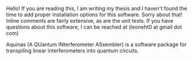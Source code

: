 Hello! If you are reading this, I am writing my thesis and I haven't found the time to add proper installation options for this software. Sorry about that! Inline comments are fairly extensive, as are the unit tests. If you have questions about this software, I can be reached at (leoneht0 at gmail dot com)

Aquinas (A QUantum INterferometer ASsembler) is a software package for transpiling linear interferometers into quantum circuits.
